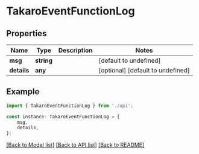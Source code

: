 # TakaroEventFunctionLog


## Properties

Name | Type | Description | Notes
------------ | ------------- | ------------- | -------------
**msg** | **string** |  | [default to undefined]
**details** | **any** |  | [optional] [default to undefined]

## Example

```typescript
import { TakaroEventFunctionLog } from './api';

const instance: TakaroEventFunctionLog = {
    msg,
    details,
};
```

[[Back to Model list]](../README.md#documentation-for-models) [[Back to API list]](../README.md#documentation-for-api-endpoints) [[Back to README]](../README.md)
